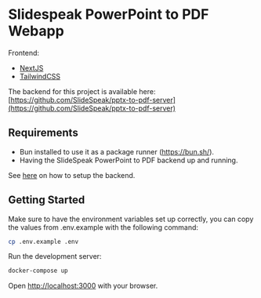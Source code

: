 # Slidespeak PowerPoint to PDF Webapp 

Frontend:

- [NextJS](https://nextjs.org/)
- [TailwindCSS](https://tailwindcss.com/)


The backend for this project is available
here: [https://github.com/SlideSpeak/pptx-to-pdf-server](https://github.com/SlideSpeak/pptx-to-pdf-server)

## Requirements

- Bun installed to use it as a package runner (https://bun.sh/).
- Having the SlideSpeak PowerPoint to PDF backend up and running.

See [here](https://github.com/SlideSpeak/slidespeak-backend) on how to setup the backend.

## Getting Started

Make sure to have the environment variables set up correctly, you can copy the values from .env.example with the
following command:

```bash
cp .env.example .env
```

Run the development server:

```bash
docker-compose up
```

Open [http://localhost:3000](http://localhost:3000) with your browser.